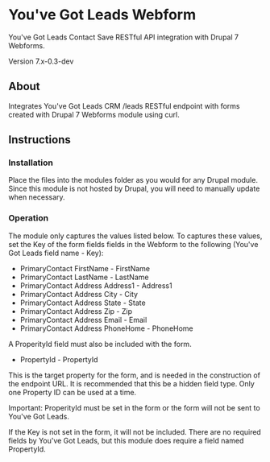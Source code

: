 # You've Got Leads Webform
You've Got Leads Contact Save RESTful API integration with Drupal 7 Webforms.

Version 7.x-0.3-dev

## About
Integrates You've Got Leads CRM /leads RESTful endpoint with forms created with Drupal 7 Webforms module using curl.

## Instructions

### Installation
Place the files into the modules folder as you would for any Drupal module. Since this module is not hosted by Drupal, you will need to manually update when necessary.

### Operation
The module only captures the values listed below. To captures these values, set the Key of the form fields fields in the Webform to the following (You've Got Leads field name - Key):

* PrimaryContact FirstName - FirstName
* PrimaryContact LastName - LastName
* PrimaryContact Address Address1 - Address1
* PrimaryContact Address City - City
* PrimaryContact Address State - State
* PrimaryContact Address Zip - Zip
* PrimaryContact Address Email - Email
* PrimaryContact Address PhoneHome - PhoneHome

A ProperityId field must also be included with the form.

* PropertyId - PropertyId

This is the target property for the form, and is needed in the construction of the endpoint URL. It is recommended that this be a hidden field type. Only one Property ID can be used at a time.

Important: ProperityId must be set in the form or the form will not be sent to You've Got Leads.

If the Key is not set in the form, it will not be included. There are no required fields by You've Got Leads, but this module does require a field named PropertyId.
